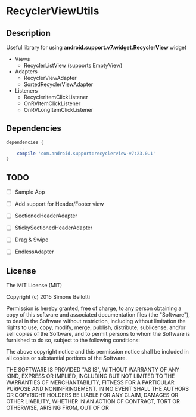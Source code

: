 RecyclerViewUtils
=================

Description
-----------

Useful library for using **android.support.v7.widget.RecyclerView** widget 

* Views
    - RecyclerListView (supports EmptyView)
* Adapters
    - RecyclerViewAdapter
    - SortedRecyclerViewAdapter
* Listeners
    - RecyclerItemClickListener
    - OnRVItemClickListener
    - OnRVLongItemClickListener

Dependencies
------------
```gradle
dependencies {
    ...
    compile 'com.android.support:recyclerview-v7:23.0.1'
}
```

TODO
------------

- [ ] Sample App
- [ ] Add support for Header/Footer view
- [ ] SectionedHeaderAdapter
- [ ] StickySectionedHeaderAdapter
- [ ] Drag & Swipe
- [ ] EndlessAdapter



License
-------

The MIT License (MIT)

Copyright (c) 2015 Simone Bellotti

Permission is hereby granted, free of charge, to any person obtaining a copy
of this software and associated documentation files (the "Software"), to deal
in the Software without restriction, including without limitation the rights
to use, copy, modify, merge, publish, distribute, sublicense, and/or sell
copies of the Software, and to permit persons to whom the Software is
furnished to do so, subject to the following conditions:

The above copyright notice and this permission notice shall be included in all
copies or substantial portions of the Software.

THE SOFTWARE IS PROVIDED "AS IS", WITHOUT WARRANTY OF ANY KIND, EXPRESS OR
IMPLIED, INCLUDING BUT NOT LIMITED TO THE WARRANTIES OF MERCHANTABILITY,
FITNESS FOR A PARTICULAR PURPOSE AND NONINFRINGEMENT. IN NO EVENT SHALL THE
AUTHORS OR COPYRIGHT HOLDERS BE LIABLE FOR ANY CLAIM, DAMAGES OR OTHER
LIABILITY, WHETHER IN AN ACTION OF CONTRACT, TORT OR OTHERWISE, ARISING FROM,
OUT OF OR 